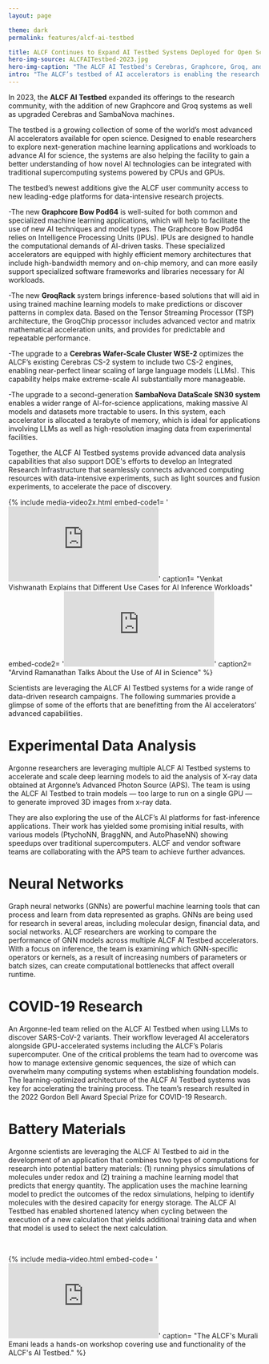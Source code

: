 ```yaml
---
layout: page

theme: dark
permalink: features/alcf-ai-testbed

title: ALCF Continues to Expand AI Testbed Systems Deployed for Open Science
hero-img-source: ALCFAITestbed-2023.jpg
hero-img-caption: "The ALCF AI Testbed's Cerebras, Graphcore, Groq, and SambaNova systems are available to researchers across the world."
intro: "The ALCF’s testbed of AI accelerators is enabling the research community to advance the use of AI for data-intensive science."
---
```


In 2023, the <b>ALCF AI Testbed</b> expanded its offerings to the research community, with the addition of new Graphcore and Groq systems as well as upgraded Cerebras and SambaNova machines. 

The testbed is a growing collection of some of the world’s most advanced AI accelerators available for open science. Designed to enable researchers to explore next-generation machine learning applications and workloads to advance AI for science, the systems are also helping the facility to gain a better understanding of how novel AI technologies can be integrated with traditional supercomputing systems powered by CPUs and GPUs.

The testbed’s newest additions give the ALCF user community access to new leading-edge platforms for data-intensive research projects.

-The new <b>Graphcore Bow Pod64</b> is well-suited for both common and specialized machine learning applications, which will help to facilitate the use of new AI techniques and model types. The Graphcore Bow Pod64 relies on Intelligence Processing Units (IPUs). IPUs are designed to handle the computational demands of AI-driven tasks. These specialized accelerators are equipped with highly efficient memory architectures that include high-bandwidth memory and on-chip memory, and can more easily support specialized software frameworks and libraries necessary for AI workloads.

-The new <b>GroqRack</b> system brings inference-based solutions that will aid in using trained machine learning models to make predictions or discover patterns in complex data. Based on the Tensor Streaming Processor (TSP) architecture, the GroqChip processor includes advanced vector and matrix mathematical acceleration units, and provides for predictable and repeatable performance.

-The upgrade to a <b>Cerebras Wafer-Scale Cluster WSE-2</b> optimizes the ALCF’s existing Cerebras CS-2 system to include two CS-2 engines, enabling near-perfect linear scaling of large language models (LLMs). This capability helps make extreme-scale AI substantially more manageable.

-The upgrade to a second-generation <b>SambaNova DataScale SN30 system</b> enables a wider range of AI-for-science applications, making massive AI models and datasets more tractable to users. In this system, each accelerator is allocated a terabyte of memory, which is ideal for applications involving LLMs as well as high-resolution imaging data from experimental facilities.

Together, the ALCF AI Testbed systems provide advanced data analysis capabilities that also support DOE's efforts to develop an Integrated Research Infrastructure that seamlessly connects advanced computing resources with data-intensive experiments, such as light sources and fusion experiments, to accelerate the pace of discovery.

{% include media-video2x.html
   embed-code1= '<iframe src="https://www.youtube.com/embed/XZ4pNVmQTb8" title="YouTube video player" frameborder="0" allow="accelerometer; autoplay; clipboard-write; encrypted-media; gyroscope; picture-in-picture; web-share" allowfullscreen></iframe>'
   caption1= "Venkat Vishwanath Explains that Different Use Cases for AI Inference Workloads"
   embed-code2= '<iframe src="https://www.youtube.com/embed/1Y6E3aCHhU8?si=buiWFDvjp8qWoFny" title="YouTube video player" frameborder="0" allow="accelerometer; autoplay; clipboard-write; encrypted-media; gyroscope; picture-in-picture; web-share" allowfullscreen></iframe>'
   caption2= "Arvind Ramanathan Talks About the Use of AI in Science"
%}

Scientists are leveraging the ALCF AI Testbed systems for a wide range of data-driven research campaigns. The following summaries provide a glimpse of some of the efforts that are benefitting from the AI accelerators’ advanced capabilities.

# Experimental Data Analysis
Argonne researchers are leveraging multiple ALCF AI Testbed systems to accelerate and scale deep learning models to aid the analysis of X-ray data obtained at Argonne’s Advanced Photon Source (APS). The team is using the ALCF AI Testbed to train models — too large to run on a single GPU — to generate improved 3D images from x-ray data.

They are also exploring the use of the ALCF’s AI platforms for fast-inference applications. Their work has yielded some promising initial results, with various models (PtychoNN, BraggNN, and AutoPhaseNN) showing speedups over traditional supercomputers. ALCF and vendor software teams are collaborating with the APS team to achieve further advances.

# Neural Networks
Graph neural networks (GNNs) are powerful machine learning tools that can process and learn from data represented as graphs. GNNs are being used for research in several areas, including molecular design, financial data, and social networks. ALCF researchers are working to compare the performance of GNN models across multiple ALCF AI Testbed accelerators. With a focus on inference, the team is examining which GNN-specific operators or kernels, as a result of increasing numbers of parameters or batch sizes, can create computational bottlenecks that affect overall runtime.

# COVID-19 Research
An Argonne-led team relied on the ALCF AI Testbed when using LLMs to discover SARS-CoV-2 variants. Their workflow leveraged AI accelerators alongside GPU-accelerated systems including the ALCF’s Polaris supercomputer. One of the critical problems the team had to overcome was how to manage extensive genomic sequences, the size of which can overwhelm many computing systems when establishing foundation models. The learning-optimized architecture of the ALCF AI Testbed systems was key for accelerating the training process. The team’s research resulted in the 2022 Gordon Bell Award Special Prize for COVID-19 Research.


# Battery Materials
Argonne scientists are leveraging the ALCF AI Testbed to aid in the development of an application that combines two types of computations for research into potential battery materials: (1) running physics simulations of molecules under redox and (2) training a machine learning model that predicts that energy quantity. The application uses the machine learning model to predict the outcomes of the redox simulations, helping to identify molecules with the desired capacity for energy storage. The ALCF AI Testbed has enabled shortened latency when cycling between the execution of a new calculation that yields additional training data and when that model is used to select the next calculation.

<br>

{% include media-video.html
   embed-code= '<iframe src="https://www.youtube.com/embed/lLMyjZqci2o" title="YouTube video player" frameborder="0" allow="accelerometer; autoplay; clipboard-write; encrypted-media; gyroscope; picture-in-picture; web-share" allowfullscreen></iframe>'
   caption= "The ALCF's Murali Emani leads a hands-on workshop covering use and functionality of the ALCF's AI Testbed."
%}

